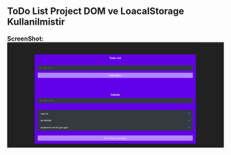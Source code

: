 ToDo List Project DOM ve LoacalStorage Kullanilmistir
-
**ScreenShot:**
![ss](https://github.com/Furkannc/Todo-Project-Js/blob/main/ToDo-list/ss.png?raw=true)
